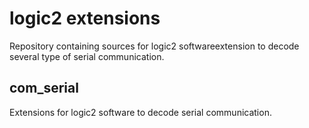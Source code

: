 
# logic2 extensions

Repository containing sources for logic2 softwareextension to decode several type of serial communication.  

## com_serial

Extensions for logic2 software to decode serial communication.
  